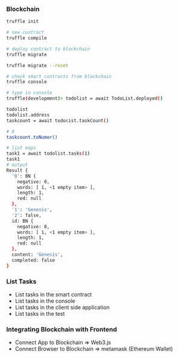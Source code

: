 ### Blockchain

```sh
truffle init

# new contract
truffle compile

# deploy contract to blockchain 
truffle migrate

truffle migrate --reset

# check smart contracts from blockchain
truffle console

# type in console
truffle(development)> todolist = await TodoList.deployed()

todolist
todolist.address
taskcount = await todocist.taskCount()

# 0
taskcount.toNumer()

# list maps
task1 = await todolist.tasks(1)
task1
# output
Result {
  '0': BN {
    negative: 0,
    words: [ 1, <1 empty item> ],
    length: 1,
    red: null
  },
  '1': 'Genesis',
  '2': false,
  id: BN {
    negative: 0,
    words: [ 1, <1 empty item> ],
    length: 1,
    red: null
  },
  content: 'Genesis',
  completed: false
}
```

### List Tasks

- List tasks in the smart contract
- List tasks in the console
- List tasks in the client side application
- List tasks in the test

### Integrating Blockchain with Frontend

- Connect App to Blockchain => Web3.js
- Connect Browser to Blockchain => metamask (Ethereum Wallet)
